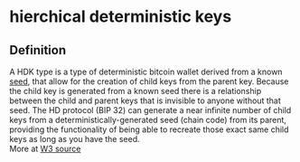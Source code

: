 # hierchical deterministic keys
## Definition
A HDK type is a type of deterministic bitcoin wallet derived from a known [seed](seed), that allow for the creation of child keys from the parent key. Because the child key is generated from a known seed there is a relationship between the child and parent keys that is invisible to anyone without that seed. The HD protocol (BIP 32) can generate a near infinite number of child keys from a deterministically-generated seed (chain code) from its parent, providing the functionality of being able to recreate those exact same child keys as long as you have the seed.  
More at [W3 source](https://www.w3.org/2016/04/blockchain-workshop/interest/robles.html)
